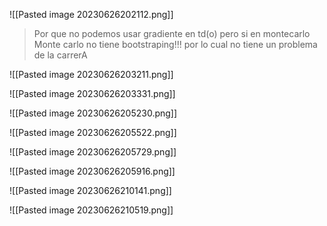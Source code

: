 ![[Pasted image 20230626202112.png]]

> Por que no podemos usar gradiente en td(o) pero si en montecarlo 
> Monte carlo no tiene bootstraping!!! por lo cual no tiene un problema de la carrerA


![[Pasted image 20230626203211.png]]

![[Pasted image 20230626203331.png]]

![[Pasted image 20230626205230.png]]

![[Pasted image 20230626205522.png]]

![[Pasted image 20230626205729.png]]

![[Pasted image 20230626205916.png]]

![[Pasted image 20230626210141.png]]

![[Pasted image 20230626210519.png]]

